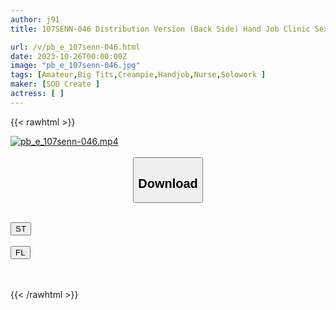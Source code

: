 ```yaml
---
author: j91
title: 107SENN-046 Distribution Version (Back Side) Hand Job Clinic Sexual Intercourse Clinic Home Visit Edition 4th Year In The Nursing Section Ms. Hasami Living In Kita Ward Creampie Treatment At Mr. Tokiwa’s House

url: /v/pb_e_107senn-046.html
date: 2023-10-26T00:00:00Z
image: "pb_e_107senn-046.jpg"
tags: [Amateur,Big Tits,Creampie,Handjob,Nurse,Solowork ]
maker: [SOD Create ]
actress: [ ]
---
```



{{< rawhtml >}}

<div class="video" data-videoid="bVgXqD88ODhP3Ov">
    <a href="javascript:;">
        <img src="https://my.j91.asia/v/pb_e_107senn-046.jpg" width="WIDTH" height="HEIGHT" alt="pb_e_107senn-046.mp4" loading="lazy">
    </a>
</div>

<script type="text/javascript" src="https://j91.asia/asset/on-demand-st.js"></script>

<br>
  <link rel="stylesheet" href="https://j91.asia/asset/bs5.css">
  
  <center>
  <button class="btn btn-primary" type="button" data-bs-toggle="collapse" data-bs-target=".multi-collapse" aria-expanded="false" aria-controls="multiCollapseExample1 multiCollapseExample2"><h2>Download</h2></button></center>
</p>
<div class="row">
  <div class="col">
    <div class="collapse multi-collapse" id="multiCollapseExample1">
      <div class="card card-body">
	      	      <br>
<div class="buttons">  
<a href="https://streamtape.to/v/bVgXqD88ODhP3Ov"><button class="btn-hover color-3"><i class="fa fa-download"></i> ST</button></a></div>
    </div>
  </div>
</div>
  <div class="col">
    <div class="collapse multi-collapse" id="multiCollapseExample2">
      <div class="card card-body">
	      <br>
<div class="buttons">
    <a href="https://filelions.online/f/74lq6ovc1tl8"><button class="btn-hover color-9"><i class="fa fa-download"></i> FL</button></a></div>
<br><br>
      </div>
    </div>
  </div>
</div>

{{< /rawhtml >}}
